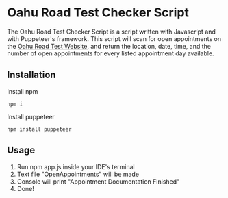 # Oahu Road Test Checker Script
The Oahu Road Test Checker Script is a script written with Javascript and with Puppeteer's framework. This script will scan for open appointments on the [Oahu Road Test Website](https://www12.honolulu.gov/csdarts/frmAppInt.aspx), and return the location, date, time, and the number of open appointments for every listed appointment day available.
## Installation

Install npm

```
npm i
```

Install puppeteer
```
npm install puppeteer
```

## Usage
1. Run npm app.js inside your IDE's terminal
2. Text file "OpenAppointments" will be made
3. Console will print "Appointment Documentation Finished"
4. Done!
